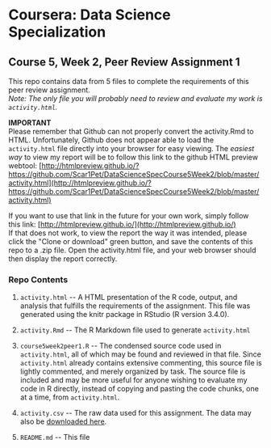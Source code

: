 # Coursera: Data Science Specialization
## Course 5, Week 2, Peer Review Assignment 1

This repo contains data from 5 files to complete the requirements of this peer review assignment.  
*Note: The only file you will probably need to review and evaluate my work is `activity.html`.* 

**IMPORTANT**  
Please remember that Github can not properly convert the activity.Rmd to HTML. Unfortunately, Github does not appear able to load the `activity.html` file directly into your browser for easy viewing. The *easiest way* to view my report will be to follow this link to the github HTML preview webtool: [http://htmlpreview.github.io/?https://github.com/Scar1Pet/DataScienceSpecCourse5Week2/blob/master/activity.html](http://htmlpreview.github.io/?https://github.com/Scar1Pet/DataScienceSpecCourse5Week2/blob/master/activity.html)  

If you want to use that link in the future for your own work, simply follow this link: [http://htmlpreview.github.io/](http://htmlpreview.github.io/)  
If that does not work, to view the report the way it was intended, please click the "Clone or download" green button, and save the contents of this repo to a .zip file. Open the activity.html file, and your web browser should then display the report correctly. 

### Repo Contents

1. `activity.html`  -- A HTML presentation of the R code, output, and analysis that fulfills the requirements of the assignment. This file was generated using the knitr package in RStudio (R version 3.4.0). 

2. `activity.Rmd` -- The R Markdown file used to generate `activity.html`

3. `course5week2peer1.R` -- The condensed source code used in `activity.html`, all of which may be found and reviewed in that file. Since `activity.html` already contains extensive commenting, this source file is lightly commented, and merely organized by task. The source file is included and may be more useful for anyone wishing to evaluate my code in R directly, instead of copying and pasting the code chunks, one at a time, from `activity.html`.

4. `activity.csv` -- The raw data used for this assignment. The data may also be [downloaded here](https://d396qusza40orc.cloudfront.net/repdata%2Fdata%2Factivity.zip).

5. `README.md` -- This file

